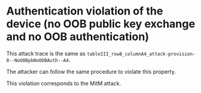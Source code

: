 # Authentication violation of the device (no OOB public key exchange and no OOB authentication)

This attack trace is the same as `tableIII_row8_columnA4_attack-provision-8--NoOOBpkNoOOBAuth--A4`.

The attacker can follow the same procedure to violate this property.

This violation corresponds to the MitM attack.
